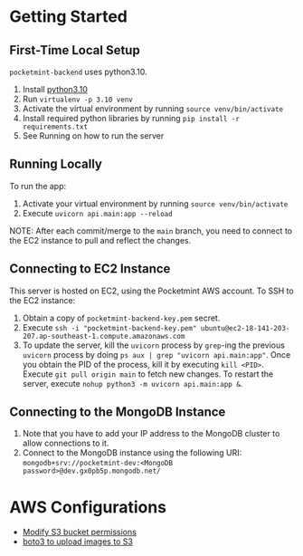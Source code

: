 # Getting Started

## First-Time Local Setup

`pocketmint-backend` uses python3.10.

1. Install [python3.10](https://www.python.org/downloads/release/python-3100/)
2. Run `virtualenv -p 3.10 venv`
3. Activate the virtual environment by running `source venv/bin/activate`
4. Install required python libraries by running `pip install -r requirements.txt`
5. See Running on how to run the server

## Running Locally

To run the app:

1. Activate your virtual environment by running `source venv/bin/activate`
2. Execute `uvicorn api.main:app --reload`

NOTE: After each commit/merge to the `main` branch, you need to connect to the EC2 instance to pull and reflect the changes.

## Connecting to EC2 Instance

This server is hosted on EC2, using the Pocketmint AWS account. To SSH to the EC2 instance:

1. Obtain a copy of `pocketmint-backend-key.pem` secret.
2. Execute `ssh -i "pocketmint-backend-key.pem" ubuntu@ec2-18-141-203-207.ap-southeast-1.compute.amazonaws.com`
3. To update the server, kill the `uvicorn` process by `grep`-ing the previous `uvicorn` process by doing `ps aux | grep "uvicorn api.main:app"`. Once you obtain the PID of the process, kill it by executing `kill <PID>`. Execute `git pull origin main` to fetch new changes. To restart the server, execute `nohup python3 -m uvicorn api.main:app &`.

## Connecting to the MongoDB Instance

1. Note that you have to add your IP address to the MongoDB cluster to allow connections to it.
2. Connect to the MongoDB instance using the following URI: `mongodb+srv://pocketmint-dev:<MongoDB password>@dev.gx0pb5p.mongodb.net/`

# AWS Configurations

- [Modify S3 bucket permissions](https://docs.aws.amazon.com/AmazonS3/latest/userguide/WebsiteAccessPermissionsReqd.html)
- [boto3 to upload images to S3](https://boto3.amazonaws.com/v1/documentation/api/latest/guide/quickstart.html)
